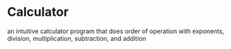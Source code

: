 # Calculator
an intuitive calculator program that does order of operation with exponents, division, multiplication, subtraction, and addition
